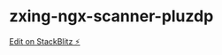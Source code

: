 # zxing-ngx-scanner-pluzdp

[Edit on StackBlitz ⚡️](https://stackblitz.com/edit/zxing-ngx-scanner-pluzdp)